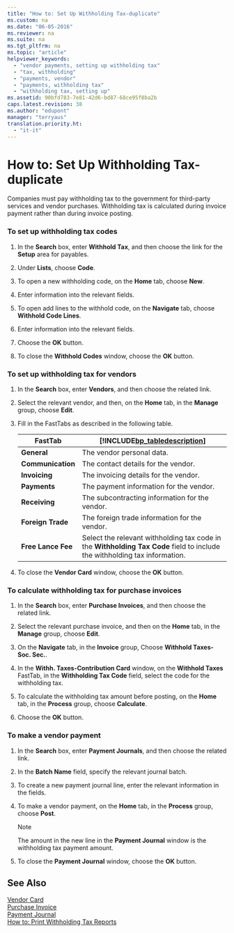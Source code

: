```yaml
---
title: "How to: Set Up Withholding Tax-duplicate"
ms.custom: na
ms.date: "06-05-2016"
ms.reviewer: na
ms.suite: na
ms.tgt_pltfrm: na
ms.topic: "article"
helpviewer_keywords: 
  - "vendor payments, setting up withholding tax"
  - "tax, withholding"
  - "payments, vendor"
  - "payments, withholding tax"
  - "withholding tax, setting up"
ms.assetid: 90bfd783-7e81-42d6-bd87-68ce95f8ba2b
caps.latest.revision: 38
ms.author: "edupont"
manager: "terryaus"
translation.priority.ht: 
  - "it-it"
---
```

# How to: Set Up Withholding Tax-duplicate
Companies must pay withholding tax to the government for third\-party services and vendor purchases. Withholding tax is calculated during invoice payment rather than during invoice posting.  
  
### To set up withholding tax codes  
  
1.  In the **Search** box, enter **Withhold Tax**, and then choose the link for the **Setup** area for payables.  
  
2.  Under **Lists**, choose **Code**.  
  
3.  To open a new withholding code, on the **Home** tab, choose **New**.  
  
4.  Enter information into the relevant fields.  
  
5.  To open add lines to the withhold code, on the **Navigate** tab, choose **Withhold Code Lines**.  
  
6.  Enter information into the relevant fields.  
  
7.  Choose the **OK** button.  
  
8.  To close the **Withhold Codes** window, choose the **OK** button.  
  
### To set up withholding tax for vendors  
  
1.  In the **Search** box, enter **Vendors**, and then choose the related link.  
  
2.  Select the relevant vendor, and then, on the **Home** tab, in the **Manage** group, choose **Edit**.  
  
3.  Fill in the FastTabs as described in the following table.  
  
    |FastTab|[!INCLUDE[bp_tabledescription](../../ApplicationDesign/includes/bp_tabledescription_md.md)]|  
    |-------------|---------------------------------------|  
    |**General**|The vendor personal data.|  
    |**Communication**|The contact details for the vendor.|  
    |**Invoicing**|The invoicing details for the vendor.|  
    |**Payments**|The payment information for the vendor.|  
    |**Receiving**|The subcontracting information for the vendor.|  
    |**Foreign Trade**|The foreign trade information for the vendor.|  
    |**Free Lance Fee**|Select the relevant withholding tax code in the **Withholding Tax Code** field to include the withholding tax information.|  
  
4.  To close the **Vendor Card** window, choose the **OK** button.  
  
### To calculate withholding tax for purchase invoices  
  
1.  In the **Search** box, enter **Purchase Invoices**, and then choose the related link.  
  
2.  Select the relevant purchase invoice, and then on the **Home** tab, in the **Manage** group, choose **Edit**.  
  
3.  On the **Navigate** tab, in the **Invoice** group, Choose **Withhold Taxes\-Soc. Sec.**.  
  
4.  In the **Withh. Taxes\-Contribution Card** window, on the **Withhold Taxes** FastTab, in the **Withholding Tax Code** field, select the code for the withholding tax.  
  
5.  To calculate the withholding tax amount before posting, on the **Home** tab, in the **Process** group, choose **Calculate**.  
  
6.  Choose the **OK** button.  
  
### To make a vendor payment  
  
1.  In the **Search** box, enter **Payment Journals**, and then choose the related link.  
  
2.  In the **Batch Name** field, specify the relevant journal batch.  
  
3.  To create a new payment journal line, enter the relevant information in the fields.  
  
4.  To make a vendor payment, on the **Home** tab, in the **Process** group, choose **Post**.  
  
    > [!NOTE]  
    >  The amount in the new line in the **Payment Journal** window is the withholding tax payment amount.  
  
5.  To close the **Payment Journal** window, choose the **OK** button.  
  
## See Also  
 [Vendor Card](../Topic/\($%20N_26%20Vendor%20Card%20$\).md)   
 [Purchase Invoice](../Topic/\($%20N_51%20Purchase%20Invoice%20$\).md)   
 [Payment Journal](../../Finance/-$-n_256-payment-journal-$-.md)   
 [How to: Print Withholding Tax Reports](../../LocalFunctionalityForMicrosoftDynamicsNav2016/Italy/how-to-print-withholding-tax-reports.md)